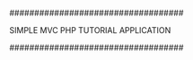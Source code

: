 ###################################

SIMPLE MVC PHP TUTORIAL APPLICATION

###################################